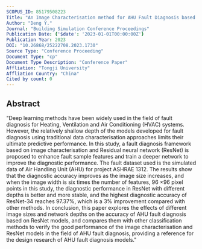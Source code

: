 ```yaml
---
SCOPUS_ID: 85179508223
Title: "An Image Characterisation method for AHU Fault Diagnosis based on Residual Neural Networks"
Author: "Deng Y."
Journal: "Building Simulation Conference Proceedings"
Publication Date: {'$date': '2023-01-01T00:00:00Z'}
Publication Year: 2023
DOI: "10.26868/25222708.2023.1730"
Source Type: "Conference Proceeding"
Document Type: "cp"
Document Type Description: "Conference Paper"
Affliation: "Tongji University"
Affliation Country: "China"
Cited by count: 0
---
```


## Abstract
"Deep learning methods have been widely used in the field of fault diagnosis for Heating, Ventilation and Air Conditioning (HVAC) systems. However, the relatively shallow depth of the models developed for fault diagnosis using traditional data characterisation approaches limits their ultimate predictive performance. In this study, a fault diagnosis framework based on image characterisation and Residual neural network (ResNet) is proposed to enhance fault sample features and train a deeper network to improve the diagnostic performance. The fault dataset used is the simulated data of Air Handling Unit (AHU) for project ASHRAE 1312. The results show that the diagnostic accuracy improves as the image size increases, and when the image width is six times the number of features, 96 ×96 pixel points in this study, the diagnostic performance in ResNet with different depths is better and more stable, and the highest diagnostic accuracy of ResNet-34 reaches 97.37%, which is a 3% improvement compared with other methods. In conclusion, this paper explores the effects of different image sizes and network depths on the accuracy of AHU fault diagnosis based on ResNet models, and compares them with other classification methods to verify the good performance of the image characterisation and ResNet models in the field of AHU fault diagnosis, providing a reference for the design research of AHU fault diagnosis models."
